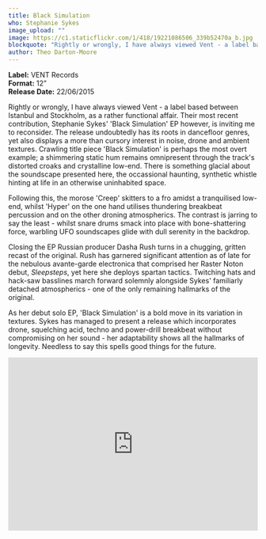 ```yaml
---
title: Black Simulation
who: Stephanie Sykes
image_upload: ""
image: https://c1.staticflickr.com/1/418/19221086506_339b52470a_b.jpg
blockquote: "Rightly or wrongly, I have always viewed Vent - a label based between Istanbul and Stockholm, as a rather functional affair. Their most recent contribution, Stephanie Sykes' 'Black Simulation' EP however is inviting me to reconsider. The release undoubtedly has its roots in dancefloor genres, yet also displays a more than cursory interest in noise, drone and ambient genres. Crawling title piece 'Black Simulation' is perhaps the most overt example of this; a shimmering static hum remains omnipresent through the track's distorted croaks and crystalline low-end. "
author: Theo Darton-Moore
---
```


**Label:** VENT Records
<br>**Format:** 12”
<br>**Release Date:** 22/06/2015

Rightly or wrongly, I have always viewed Vent - a label based between Istanbul and Stockholm, as a rather functional affair. Their most recent contribution, Stephanie Sykes' 'Black Simulation' EP however, is inviting me to reconsider. The release undoubtedly has its roots in dancefloor genres, yet also displays a more than cursory interest in noise, drone and ambient textures. Crawling title piece 'Black Simulation' is perhaps the most overt example; a shimmering static hum remains omnipresent through the track's distorted croaks and crystalline low-end. There is something glacial about the soundscape presented here, the occassional haunting, synthetic whistle hinting at life in an otherwise uninhabited space.
 
Following this, the morose 'Creep' skitters to a fro amidst a tranquilised low-end, whilst 'Hyper' on the one hand utilises thundering breakbeat percussion and on the other droning atmospherics. The contrast is jarring to say the least - whilst snare drums smack into place with bone-shattering force, warbling UFO soundscapes glide with dull serenity in the backdrop. 
 
Closing the EP Russian producer Dasha Rush turns in a chugging, gritten recast of the original. Rush has garnered significant attention as of late for the nebulous avante-garde electronica that comprised her Raster Noton debut, _Sleepsteps_, yet here she deploys spartan tactics. Twitching hats and hack-saw basslines march forward solemnly alongside Sykes' familiarly detached atmospherics - one of the only remaining hallmarks of the original.
 
As her debut solo EP, 'Black Simulation' is a bold move in its variation in textures. Sykes has managed to present a release which incorporates drone, squelching acid, techno and power-drill breakbeat without compromising on her sound - her adaptability shows all the hallmarks of longevity. Needless to say this spells good things for the future.

<iframe width="100%" height="350" scrolling="no" frameborder="no" src="https://w.soundcloud.com/player/?url=https%3A//api.soundcloud.com/playlists/114057948&color=ff5500&auto_play=false&hide_related=false&show_comments=true&show_user=true&show_reposts=false"></iframe>